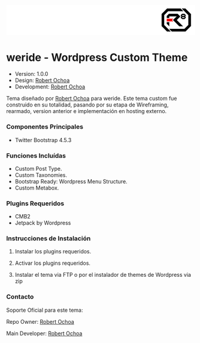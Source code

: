 ![alt tag](images/repo-logo.jpg)

# weride - Wordpress Custom Theme #

* Version: 1.0.0
* Design: [Robert Ochoa](http://www.robertochoa.com.ve/?utm_source=github_link&utm_medium=link&utm_content=weride)
* Development: [Robert Ochoa](http://www.robertochoa.com.ve/?utm_source=github_link&utm_medium=link&utm_content=weride)

Tema diseñado por [Robert Ochoa](http://www.robertochoa.com.ve/?utm_source=github_link&utm_medium=link&utm_content=weride) para weride.
Este tema custom fue construido en su totalidad, pasando por su etapa de Wireframing, rearmado, version anterior e implementación en hosting externo.

### Componentes Principales ###

* Twitter Bootstrap 4.5.3

### Funciones Incluídas ###

* Custom Post Type.
* Custom Taxonomies.
* Bootstrap Ready: Wordpress Menu Structure.
* Custom Metabox.

### Plugins Requeridos ###

* CMB2
* Jetpack by Wordpress

### Instrucciones de Instalación ###

1. Instalar los plugins requeridos.

2. Activar los plugins requeridos.

3. Instalar el tema via FTP o por el instalador de themes de Wordpress via zip

### Contacto ###

Soporte Oficial para este tema:

Repo Owner: [Robert Ochoa](http://www.robertochoa.com.ve/?utm_source=github_link&utm_medium=link&utm_content=weride)

Main Developer: [Robert Ochoa](http://www.robertochoa.com.ve/?utm_source=github_link&utm_medium=link&utm_content=weride)
